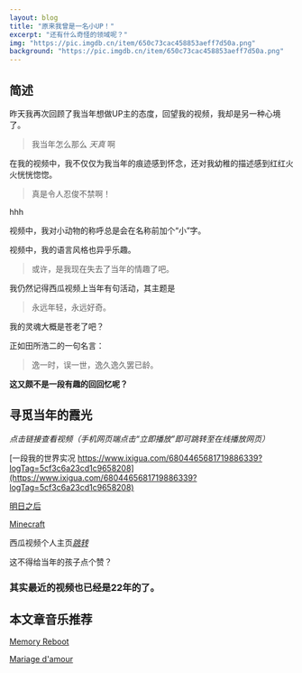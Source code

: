 ```yaml
---
layout: blog
title: "原来我曾是一名小UP！"
excerpt: "还有什么奇怪的领域呢？"
img: "https://pic.imgdb.cn/item/650c73cac458853aeff7d50a.png"
background: "https://pic.imgdb.cn/item/650c73cac458853aeff7d50a.png"
---
```


## 简述

昨天我再次回顾了我当年想做UP主的态度，回望我的视频，我却是另一种心境了。

> 我当年怎么那么 _天真_ 啊

在我的视频中，我不仅仅为我当年的痕迹感到怀念，还对我幼稚的描述感到红红火火恍恍惚惚。

> 真是令人忍俊不禁啊！

hhh

视频中，我对小动物的称呼总是会在名称前加个“小”字。

视频中，我的语言风格也异乎乐趣。

> 或许，是我现在失去了当年的情趣了吧。

我仍然记得西瓜视频上当年有句活动，其主题是

> 永远年轻，永远好奇。

我的灵魂大概是苍老了吧？

正如田所浩二的一句名言：

> 逸一时，误一世，逸久逸久罢已龄。

 **这又颇不是一段有趣的回回忆呢？**

## 寻觅当年的霞光

 _点击链接查看视频（手机网页端点击“立即播放”即可跳转至在线播放网页）_ 

[一段我的世界实况 https://www.ixigua.com/6804465681719886339?logTag=5cf3c6a23cd1c9658208](https://www.ixigua.com/6804465681719886339?logTag=5cf3c6a23cd1c9658208)

[明日之后](https://www.ixigua.com/6796852132633903628?logTag=32a0910d45de693e3740)

[Minecraft](https://www.ixigua.com/6799920319118180868?logTag=7c0deb1b4b82ff94a42a)

西瓜视频个人主页[_跳转_](https://www.ixigua.com/home/106119125791?list_entrance=search)

这不得给当年的孩子点个赞？

### 其实最近的视频也已经是22年的了。

## 本文章音乐推荐

[Memory Reboot](https://luluyouweia.github.io/music/?48)

[Mariage d'amour](https://luluyouweia.github.io/music/?32)